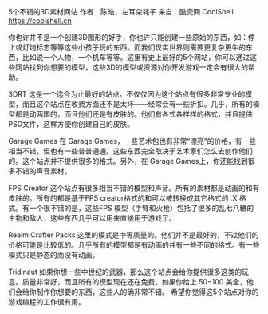 5个不错的3D素材网站
作者：陈皓，左耳朵耗子
来自：酷壳网 CoolShell https://coolshell.cn

你也许并不是一个创建3D图形的好手，你也许只能创建一些原始的东西，如：停止或灯炮标志等等这些小孩子玩的东西。而我们现实世界则需要更复杂更牛的东西，比如说一个人物，一个机车等等。这里有史上最好的5个网站，你可以通过这些网站找到你想要的模型，这些3D的模型或资源对你开发游戏一定会有很大的帮助。

3DRT
这是一个迄今为止最好的站点。不仅仅因为这个站点有很多非常专业的模型，而且这个站点在收费方面还不是太坏——经常会有一些折扣。几乎，所有的模型都是动两国的，而且他们还是有皮肤的。他们有各式各样样的格式，并且提供PSD文件，这样方便你创建自己的皮肤。

Garage Games
在 Garage Games，一些艺术包也有非常“漂亮”的价格，有一些相当不错，但也有一些普普通通。这些东西完全取决于艺术家们怎么去创作他们的。这个站点并不提供很多的格式。另外，在 Garage Games上，你还能找到很多不错的声音素材。

FPS Creator
这个站点有很多相当不错的模型和声音。所有的素材都是动画的和有皮肤的。所有的都是基于FPS creator格式的和可以被转换成其它格式的 .X 格式。有一个很不错的是，这些FPS 模型（手臂和火枪）包括了很多的乱七八糟的生物和敌人，这些东西几乎可以用来直接用于游戏了。

Realm Crafter Packs
这里的模式是中等质量的。他们并不是最好的，不过他们的价格可能是比较低的。几乎所有的模型都是有动画的并有一些不同的格式。有一些模式只是静态的而没有动画。

Tridinaut
如果你想一些中世纪的武器，那么这个站点会给你提供很多这类的玩意。质量非常好，而且所有的模型现在还在免费。如果你给上 $50-$100 美金，他们会给你制作你想要的东西，这些人的确非常不错。
希望你觉得这5个站点对你的游戏编程的工作很有用。